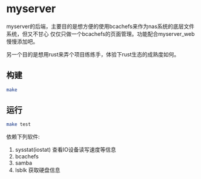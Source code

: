 # myserver
myserver的后端，主要目的是想方便的使用bcachefs来作为nas系统的底层文件系统，但又不甘心
仅仅只做一个bcachefs的页面管理。功能配合myserver_web慢慢添加吧。

另一个目的是想用rust来弄个项目练练手，体验下rust生态的成熟度如何。

## 构建
``` bash
make
```

## 运行
```bash
make test
```
依赖下列软件:
1. sysstat(iostat)
查看IO设备读写速度等信息
2. bcachefs
3. samba
4. lsblk
获取硬盘信息
